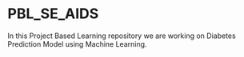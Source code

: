 # PBL_SE_AIDS
In this Project Based Learning repository we are working on Diabetes Prediction Model using Machine Learning. 
